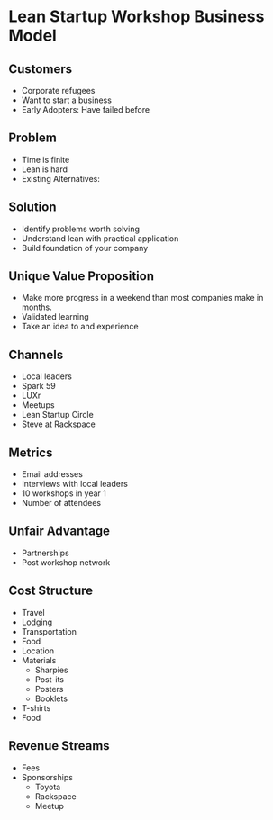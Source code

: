 # Lean Startup Workshop Business Model

## Customers
* Corporate refugees
* Want to start a business
* Early Adopters: Have failed before

## Problem
* Time is finite
* Lean is hard
* Existing Alternatives:

## Solution
* Identify problems worth solving
* Understand lean with practical application
* Build foundation of your company

## Unique Value Proposition
* Make more progress in a weekend than most companies make in months.
* Validated learning
* Take an idea to and experience

## Channels
* Local leaders
* Spark 59
* LUXr
* Meetups
* Lean Startup Circle
* Steve at Rackspace

## Metrics
* Email addresses
* Interviews with local leaders
* 10 workshops in year 1
* Number of attendees

## Unfair Advantage
* Partnerships
* Post workshop network

## Cost Structure
* Travel
* Lodging
* Transportation
* Food
* Location
* Materials
	*	Sharpies 
	*	Post-its
	*	Posters
	*	Booklets
* T-shirts
* Food

## Revenue Streams
* Fees
* Sponsorships
	*	Toyota
	*	Rackspace
	*	Meetup

